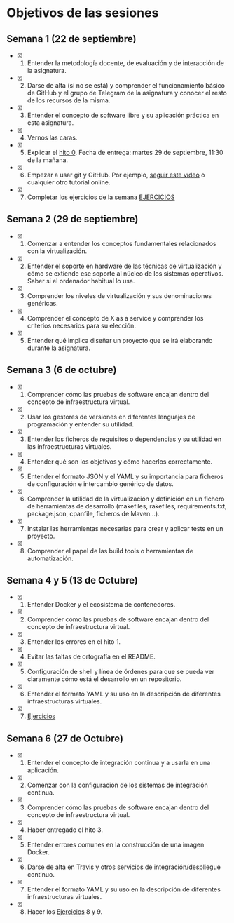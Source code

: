 # Objetivos de las sesiones

## Semana 1 (22 de septiembre)

- [x] 1. Entender la metodología docente, de evaluación y de interacción de la asignatura.
- [x] 2. Darse de alta (si no se está) y comprender el funcionamiento básico de GitHub y el grupo de Telegram de la asignatura y conocer el resto de los recursos de la misma.
- [x] 3. Entender el concepto de software libre y su aplicación práctica en esta asignatura.
- [x] 4. Vernos las caras.
- [x] 5. Explicar el [hito 0](http://jj.github.io/IV/documentos/proyecto/0.Repositorio). Fecha de entrega: martes 29 de septiembre, 11:30 de la mañana.
- [x] 6. Empezar a usar git y GitHub. Por ejemplo, [seguir este vídeo](https://www.youtube.com/watch?v=gmXyJI01qa8) o cualquier otro tutorial online.
- [x] 7. Completar los ejercicios de la semana [EJERCICIOS](https://github.com/alexrodriguezlop/EjerciciosIV2021)

## Semana 2 (29 de septiembre)
- [x] 1. Comenzar a entender los conceptos fundamentales relacionados con la virtualización.
- [x] 2. Entender el soporte en hardware de las técnicas de virtualización y cómo se extiende ese soporte al núcleo de los sistemas operativos. Saber si el ordenador habitual lo usa.
- [x] 3. Comprender los niveles de virtualización y sus denominaciones genéricas.
- [x] 4. Comprender el concepto de X as a service y comprender los criterios necesarios para su elección.
- [x] 5. Entender qué implica diseñar un proyecto que se irá elaborando durante la asignatura.

## Semana 3 (6 de octubre)
- [x] 1. Comprender cómo las pruebas de software encajan dentro del concepto de infraestructura virtual.
- [x] 2. Usar los gestores de versiones en diferentes lenguajes de programación y entender su utilidad.
- [x] 3. Entender los ficheros de requisitos o dependencias y su utilidad en las infraestructuras virtuales.
- [x] 4. Entender qué son los objetivos y cómo hacerlos correctamente.
- [x] 5. Entender el formato JSON y el YAML y su importancia para ficheros de configuración e intercambio genérico de datos.
- [x] 6. Comprender la utilidad de la virtualización y definición en un fichero de herramientas de desarrollo (makefiles, rakefiles, requirements.txt, package.json, cpanfile, ficheros de Maven...).
- [x] 7. Instalar las herramientas necesarias para crear y aplicar tests en un proyecto.
- [x] 8. Comprender el papel de las build tools o herramientas de automatización.

## Semana 4 y 5 (13 de Octubre)
- [x] 1. Entender Docker y el ecosistema de contenedores.
- [x] 2. Comprender cómo las pruebas de software encajan dentro del concepto de infraestructura virtual.
- [x] 3. Entender los errores en el hito 1.
- [x] 4. Evitar las faltas de ortografía en el README. 
- [x] 5. Configuración de shell y línea de órdenes para que se pueda ver claramente cómo está el desarrollo en un repositorio.
- [x] 6. Entender el formato YAML y su uso en la descripción de diferentes infraestructuras virtuales.
- [x] 7. [Ejercicios](https://github.com/alexrodriguezlop/EjerciciosIV2021/tree/master/Semana4)


## Semana 6 (27 de Octubre)
- [x] 1. Entender el concepto de integración continua y a usarla en una aplicación.
- [x] 2. Comenzar con la configuración de los sistemas de integración continua.
- [x] 3. Comprender cómo las pruebas de software encajan dentro del concepto de infraestructura virtual.
- [x] 4. Haber entregado el hito 3.
- [x] 5. Entender errores comunes en la construcción de una imagen Docker.
- [x] 6. Darse de alta en Travis y otros servicios de integración/despliegue continuo.
- [x] 7. Entender el formato YAML y su uso en la descripción de diferentes infraestructuras virtuales.
- [x] 8. Hacer los  [Ejercicios](https://github.com/alexrodriguezlop/EjerciciosIV2021/tree/master/Semana6) 8 y 9.